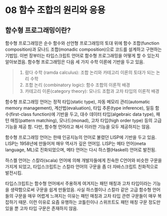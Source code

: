 # 08 함수 조합의 원리와 응용

## 함수형 프로그래밍이란?

함수형 프로그래밍은 순수 함수와 선언형 프로그래밍의 토대 위에 함수 조합(function composition)과 모나드 조합(monadic composition)으로 코드를 설계하고 구현하는 기법임.
이번 장부터는 타입스크립트 언어로 함수형 프로그래밍을 어떻게 할 수 있는지 알아보겠음.
함수형 프로그래밍은 다음 세 가지 수학 이론에 기반을 두고 있음.

> 1. 람다 수학 (ramda calculus): 조합 논리와 카테고리 이론의 토대가 되는 논리 수학
> 2. 조합 논리 (combinatory logic): 함수 조합의 이론적 배경
> 3. 카테고리 이론(category theory): 모나드 조합과 고차 타입의 이론적 배경

함수형 프로그래밍 언어는 정적 타입(static type), 자동 메모리 관리(automatic memory management), 계산법(evaluation), 타입 추론(type inference), 일등 함수(first-class function)에 기반을 두고, 대수 데이터 타입(algebraic data type), 패턴 매칭(pattern matching), 모나드(monad), 고차 타입(high order type) 등의 고급 기능을 제공 함.
다만, 함수형 언어라고 해서 이러한 기능을 모두 제공하지는 않음.

함수형 프로그래밍 언어는 한때 인공지능의 언어로 불렸던 LISP에 기반을 두고 있음.
LISP는 1958년에 만들어져 매우 역사가 깊은 언어임. LISP는 메타 언어(meta language, ML)로 진화되었으며, 메타 언어는 다시 하스켈(Haskell) 언어로 발전됨.

하스켈 언어는 스칼라(scala) 언어에 의해 개발자들에게 친숙한 C언어와 비슷한 구문을 가지게 되었고, 타입스크립트는 스칼라 언어의 구문을 좀 더 자바스크립트 친화적으로 발전시킴.

타입스크립트는 함수형 언어에서 주용하게 여겨지는 패턴 매칭과 고차 타입이라는 기능을 생략함으로써 구문을 쉽게 만들었음. 사실 하스켈이나 스칼라 같은 고급 함수형 언어들의 구문을 매우 어렵게 느껴지는 이유는 패턴 매칭과 고차 타입 관련 구문들이 매우 복잡하기 때문.
이런 이유로 요즘 유행하는 코틀린이나 스위프트도 패턴 매칭 구문 정도만 있을 뿐 고차 타입 구문은 존재하지 않음.

